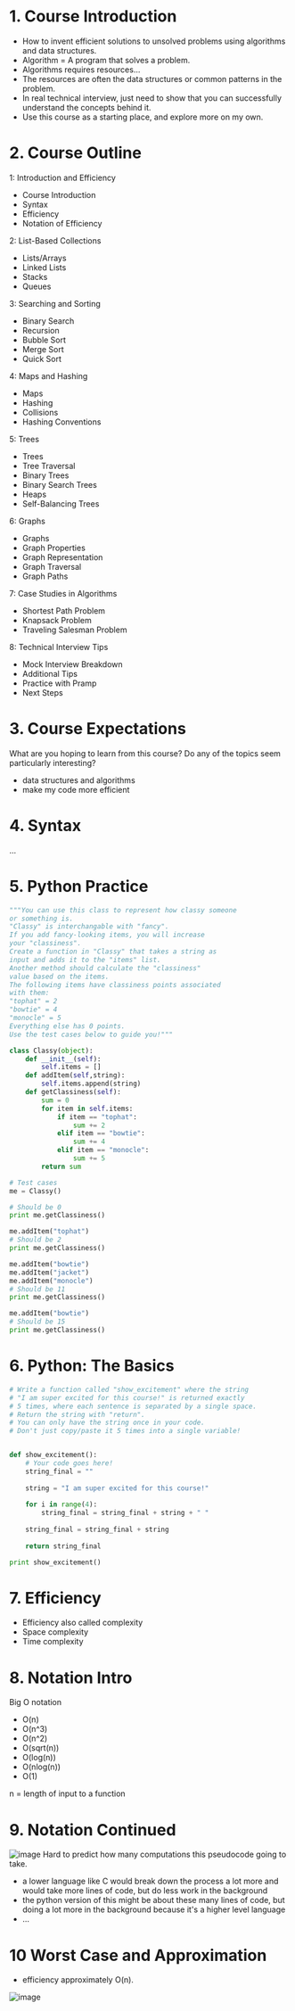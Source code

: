 # 1. Course Introduction

- How to invent efficient solutions to unsolved problems using algorithms and data structures.
- Algorithm  = A program that solves a problem.
- Algorithms requires resources...
- The resources are often the data structures or common patterns in the problem.
- In real technical interview, just need to show that you can successfully understand the concepts behind it.
- Use this course as a starting place, and explore more on my own.

# 2. Course Outline

1: Introduction and Efficiency
  - Course Introduction
  - Syntax
  - Efficiency
  - Notation of Efficiency
 
2: List-Based Collections
  - Lists/Arrays
  - Linked Lists
  - Stacks
  - Queues
 
3: Searching and Sorting
  - Binary Search
  - Recursion
  - Bubble Sort
  - Merge Sort
  - Quick Sort

4: Maps and Hashing
  - Maps
  - Hashing
  - Collisions
  - Hashing Conventions

5: Trees
  - Trees
  - Tree Traversal
  - Binary Trees
  - Binary Search Trees
  - Heaps
  - Self-Balancing Trees

6: Graphs
  - Graphs
  - Graph Properties
  - Graph Representation
  - Graph Traversal
  - Graph Paths

7: Case Studies in Algorithms
  - Shortest Path Problem
  - Knapsack Problem
  - Traveling Salesman Problem
 
8: Technical Interview Tips
  - Mock Interview Breakdown
  - Additional Tips
  - Practice with Pramp
  - Next Steps

# 3. Course Expectations

What are you hoping to learn from this course? Do any of the topics seem particularly interesting?
- data structures and algorithms
- make my code more efficient

# 4. Syntax
...

# 5. Python Practice

```python
"""You can use this class to represent how classy someone
or something is.
"Classy" is interchangable with "fancy".
If you add fancy-looking items, you will increase
your "classiness".
Create a function in "Classy" that takes a string as
input and adds it to the "items" list.
Another method should calculate the "classiness"
value based on the items.
The following items have classiness points associated
with them:
"tophat" = 2
"bowtie" = 4
"monocle" = 5
Everything else has 0 points.
Use the test cases below to guide you!"""

class Classy(object):
    def __init__(self):
        self.items = []
    def addItem(self,string):
        self.items.append(string)
    def getClassiness(self):
        sum = 0
        for item in self.items:
            if item == "tophat":
                sum += 2
            elif item == "bowtie":
                sum += 4
            elif item == "monocle":
                sum += 5
        return sum

# Test cases
me = Classy()

# Should be 0
print me.getClassiness()

me.addItem("tophat")
# Should be 2
print me.getClassiness()

me.addItem("bowtie")
me.addItem("jacket")
me.addItem("monocle")
# Should be 11
print me.getClassiness()

me.addItem("bowtie")
# Should be 15
print me.getClassiness()
```

# 6. Python: The Basics

```python
# Write a function called "show_excitement" where the string
# "I am super excited for this course!" is returned exactly
# 5 times, where each sentence is separated by a single space.
# Return the string with "return".
# You can only have the string once in your code.
# Don't just copy/paste it 5 times into a single variable!


def show_excitement():
    # Your code goes here!
    string_final = ""
    
    string = "I am super excited for this course!"
    
    for i in range(4):
        string_final = string_final + string + " "
        
    string_final = string_final + string
    
    return string_final

print show_excitement()
```

# 7. Efficiency

- Efficiency also called complexity
- Space complexity
- Time complexity

# 8. Notation Intro

Big O notation
- O(n)
- O(n^3)
- O(n^2)
- O(sqrt(n))
- O(log(n))
- O(nlog(n))
- O(1)

n = length of input to a function

# 9. Notation Continued

![image](https://user-images.githubusercontent.com/93126390/211609476-36f070f0-0cfd-4207-be5b-8b7c6998be40.png)
Hard to predict how many computations this pseudocode going to take.
- a lower language like C would break down the process a lot more and would take more lines of code, but do less work in the background
- the python version of this might be about these many lines of code, but doing a lot more in the background because it's a higher level language
- ...

# 10 Worst Case and Approximation

- efficiency approximately O(n).

![image](https://user-images.githubusercontent.com/93126390/211611566-d0e92170-31ba-4d30-9043-6e0ba2a59cc1.png)




